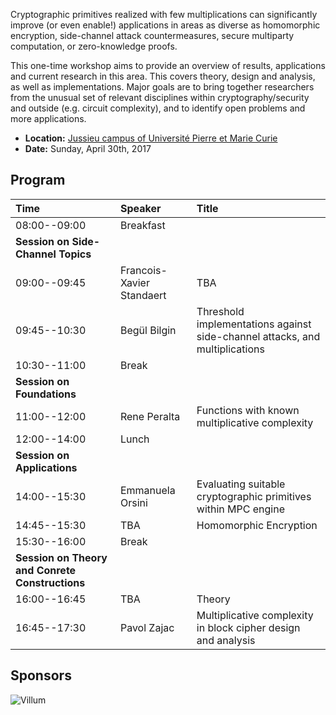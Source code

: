 Cryptographic primitives realized with few multiplications can significantly improve (or even enable!) applications in areas as diverse as homomorphic encryption, side-channel attack countermeasures, secure multiparty computation, or zero-knowledge proofs.

This one-time workshop aims to provide an overview of results, applications and current research in this area. This covers theory, design and analysis, as well as implementations. Major goals are to bring together researchers from the unusual set of relevant disciplines within cryptography/security and outside (e.g. circuit complexity), and to identify open problems and more applications.

 * **Location:** [Jussieu campus of Université Pierre et Marie Curie](https://www.ieee-security.org/TC/EuroSP2017/venue.php)
 * **Date:** Sunday, April 30th, 2017


## Program

| **Time**      | **Speaker**               | **Title**     |
|:--------------|:--------------------------|:--------------|
| 08:00--09:00  | Breakfast                 |               |
| **Session on Side-Channel Topics** |      |               |
| 09:00--09:45  | Francois-Xavier Standaert | TBA           |
| 09:45--10:30  | Begül Bilgin              | Threshold implementations against side-channel attacks, and multiplications |
| 10:30--11:00  | Break                     |               |
| **Session on Foundations** |              |               |
| 11:00--12:00  | Rene Peralta              | Functions with known multiplicative complexity |
| 12:00--14:00  | Lunch                     |               |
| **Session on Applications** |             |               |
| 14:00--15:30  | Emmanuela Orsini          | Evaluating suitable cryptographic primitives within MPC engine |
| 14:45--15:30  | TBA                       | Homomorphic Encryption |
| 15:30--16:00  | Break                     |               |
| **Session on Theory and Conrete Constructions** | |       |
| 16:00--16:45  | TBA                       | Theory        |
| 16:45--17:30  | Pavol Zajac               | Multiplicative complexity in block cipher design and analysis |

## Sponsors

![Villum](src/villum.jpg)

